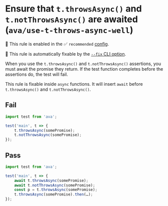 # Ensure that `t.throwsAsync()` and `t.notThrowsAsync()` are awaited (`ava/use-t-throws-async-well`)

💼 This rule is enabled in the ✅ `recommended` [config](https://github.com/avajs/eslint-plugin-ava#recommended-config).

🔧 This rule is automatically fixable by the [`--fix` CLI option](https://eslint.org/docs/latest/user-guide/command-line-interface#--fix).

<!-- end auto-generated rule header -->

When you use the `t.throwsAsync()` and `t.notThrowsAsync()` assertions, you must await the promise they return. If the test function completes before the assertions do, the test will fail.

This rule is fixable inside `async` functions. It will insert `await` before `t.throwsAsync()` and `t.notThrowsAsync()`.

## Fail

```js
import test from 'ava';

test('main', t => {
	t.throwsAsync(somePromise);
	t.notThrowsAsync(somePromise);
});
```

## Pass

```js
import test from 'ava';

test('main', t => {
	await t.throwsAsync(somePromise);
	await t.notThrowsAsync(somePromise);
	const p = t.throwsAsync(somePromise);
	t.throwsAsync(somePromise).then(…);
});
```
